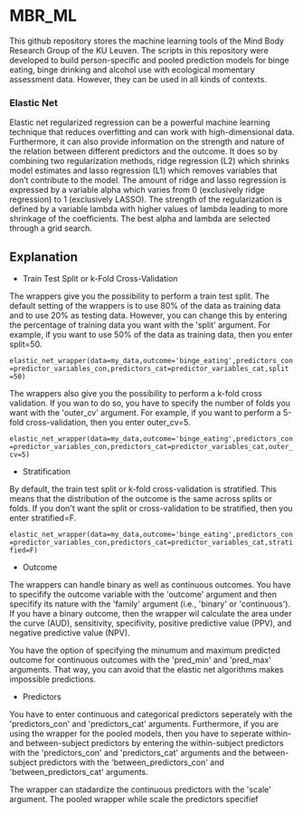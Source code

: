 # MBR_ML

This github repository stores the machine learning tools of the Mind Body Research Group of the KU Leuven. The scripts in this repository were developed to build person-specific and pooled prediction models for binge eating, binge drinking and alcohol use with ecological momentary assessment data. However, they can be used in all kinds of contexts.

### Elastic Net

Elastic net regularized regression can be a powerful machine learning technique that reduces overfitting and can work with high-dimensional data. Furthermore, it can also provide information on the strength and nature of the relation between different predictors and the outcome. It does so by combining two regularization methods, ridge regression (L2) which shrinks model estimates and lasso regression (L1) which removes variables that don’t contribute to the model. The amount of ridge and lasso regression is expressed by a variable alpha which varies from 0 (exclusively ridge regression) to 1 (exclusively LASSO). The strength of the regularization is defined by a variable lambda with higher values of lambda leading to more shrinkage of the coefficients. The best alpha and lambda are selected through a grid search. 

## Explanation

* Train Test Split or k-Fold Cross-Validation

The wrappers give you the possibility to perform a train test split. The default setting of the wrappers is to use 80% of the data as training data and to use 20% as testing data. However, you can change this by entering the percentage of training data you want with the 'split' argument. For example, if you want to use 50% of the data as training data, then you enter split=50.

`elastic_net_wrapper(data=my_data,outcome='binge_eating',predictors_con=predictor_variables_con,predictors_cat=predictor_variables_cat,split =50)`

The wrappers also give you the possibility to perform a k-fold cross validation. If you wan to do so, you have to specify the number of folds you want with the 'outer_cv' argument. For example, if you want to perform a 5-fold cross-validation, then you enter outer_cv=5.

`elastic_net_wrapper(data=my_data,outcome='binge_eating',predictors_con=predictor_variables_con,predictors_cat=predictor_variables_cat,outer_cv=5)`

* Stratification

By default, the train test split or k-fold cross-validation is stratified. This means that the distribution of the outcome is the same across splits or folds. If you don't want the split or cross-validation to be stratified, then you enter stratified=F.

`elastic_net_wrapper(data=my_data,outcome='binge_eating',predictors_con=predictor_variables_con,predictors_cat=predictor_variables_cat,stratified=F)`

* Outcome

The wrappers can handle binary as well as continuous outcomes. You have to specifify the outcome variable with the 'outcome' argument and then specifify its nature with the 'family' argument (i.e., 'binary' or 'continuous'). If you have a binary outcome, then the wrapper wil calculate the area under the curve (AUD), sensitivity, specifivity, positive predictive value (PPV), and negative predictive value (NPV).

You have the option of specifying the minumum and maximum predicted outcome for continuous outcomes with the 'pred_min' and 'pred_max' arguments. That way, you can avoid that the elastic net algorithms makes impossible predictions.

* Predictors 

You have to enter continuous and categorical predictors seperately with the 'predictors_con' and 'predictors_cat' arguments. Furthermore, if you are using the wrapper for the pooled models, then you have to seperate within- and between-subject predictors by entering the within-subject predictors with the 'predictors_con' and 'predictors_cat' arguments and the between-subject predictors with the 'between_predictors_con' and 'between_predictors_cat' arguments. 

The wrapper can stadardize the continuous predictors with the 'scale' argument. The pooled wrapper while scale the predictors specifief 



